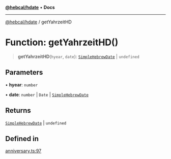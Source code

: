 [**@hebcal/hdate**](../README.md) • **Docs**

***

[@hebcal/hdate](../globals.md) / getYahrzeitHD

# Function: getYahrzeitHD()

> **getYahrzeitHD**(`hyear`, `date`): [`SimpleHebrewDate`](../type-aliases/SimpleHebrewDate.md) \| `undefined`

## Parameters

• **hyear**: `number`

• **date**: `number` \| `Date` \| [`SimpleHebrewDate`](../type-aliases/SimpleHebrewDate.md)

## Returns

[`SimpleHebrewDate`](../type-aliases/SimpleHebrewDate.md) \| `undefined`

## Defined in

[anniversary.ts:97](https://github.com/hebcal/hdate-js/blob/0598d33c365bb80f37dc49c0f800617668c63a8d/src/anniversary.ts#L97)
